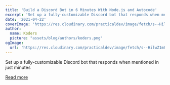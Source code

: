 ```yaml
---
title: 'Build a Discord Bot in 6 Minutes With Node.js and Autocode'
excerpt: 'Set up a fully-customizable Discord bot that responds when mentioned in just minutes'
date: '2021-04-22'
coverImage: 'https://res.cloudinary.com/practicaldev/image/fetch/s--HilwZ1m8--/c_imagga_scale,f_auto,fl_progressive,h_420,q_auto,w_1000/https://dev-to-uploads.s3.amazonaws.com/uploads/articles/e01thcrdrfqf6h7qfxsa.png'
author:
  name: Koders
  picture: "assets/blog/authors/koders.png"
ogImage:
  url: 'https://res.cloudinary.com/practicaldev/image/fetch/s--HilwZ1m8--/c_imagga_scale,f_auto,fl_progressive,h_420,q_auto,w_1000/https://dev-to-uploads.s3.amazonaws.com/uploads/articles/e01thcrdrfqf6h7qfxsa.png'
---
```


Set up a fully-customizable Discord bot that responds when mentioned in just minutes

[Read more](https://dev.to/hacubu/build-a-discord-bot-in-6-minutes-with-node-js-and-autocode-4n2d)
